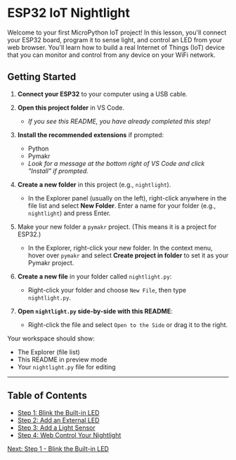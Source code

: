 # ESP32 IoT Nightlight

Welcome to your first MicroPython IoT project! In this lesson, you'll connect your ESP32 board, program it to sense light, and control an LED from your web browser. You'll learn how to build a real Internet of Things (IoT) device that you can monitor and control from any device on your WiFi network.

## Getting Started

1. **Connect your ESP32** to your computer using a USB cable.

2. **Open this project folder** in VS Code.
   - *If you see this README, you have already completed this step!*
3. **Install the recommended extensions** if prompted:
   - Python
   - Pymakr
   - *Look for a message at the bottom right of VS Code and click "Install" if prompted.*
4. **Create a new folder** in this project (e.g., `nightlight`).
   - In the Explorer panel (usually on the left), right-click anywhere in the file list and select **New Folder**. Enter a name for your folder (e.g., `nightlight`) and press Enter.

5. Make your new folder a `pymakr` project. (This means it is a project for ESP32.)
   - In the Explorer, right-click your new folder. In the context menu, hover over `pymakr` and select **Create project in folder** to set it as your Pymakr project.
6. **Create a new file** in your folder called `nightlight.py`:
   - Right-click your folder and choose `New File`, then type `nightlight.py`.
7. **Open `nightlight.py` side-by-side with this README**:
   - Right-click the file and select `Open to the Side` or drag it to the right.

Your workspace should show:
- The Explorer (file list)
- This README in preview mode
- Your `nightlight.py` file for editing

---

## Table of Contents
- [Step 1: Blink the Built-in LED](instructions/step1.md)
- [Step 2: Add an External LED](instructions/step2.md)
- [Step 3: Add a Light Sensor](instructions/step3.md)
- [Step 4: Web Control Your Nightlight](instructions/step4.md)

[Next: Step 1 - Blink the Built-in LED](instructions/step1.md)
